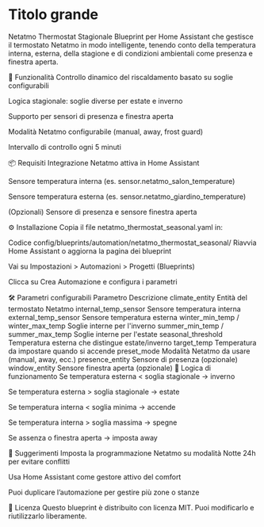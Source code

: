 # Titolo grande
Netatmo Thermostat Stagionale
Blueprint per Home Assistant che gestisce il termostato Netatmo in modo intelligente, tenendo conto della temperatura interna, esterna, della stagione e di condizioni ambientali come presenza e finestra aperta.

🎯 Funzionalità
Controllo dinamico del riscaldamento basato su soglie configurabili

Logica stagionale: soglie diverse per estate e inverno

Supporto per sensori di presenza e finestra aperta

Modalità Netatmo configurabile (manual, away, frost guard)

Intervallo di controllo ogni 5 minuti

📦 Requisiti
Integrazione Netatmo attiva in Home Assistant

Sensore temperatura interna (es. sensor.netatmo_salon_temperature)

Sensore temperatura esterna (es. sensor.netatmo_giardino_temperature)

(Opzionali) Sensore di presenza e sensore finestra aperta

⚙️ Installazione
Copia il file netatmo_thermostat_seasonal.yaml in:

Codice
config/blueprints/automation/netatmo_thermostat_seasonal/
Riavvia Home Assistant o aggiorna la pagina dei blueprint

Vai su Impostazioni > Automazioni > Progetti (Blueprints)

Clicca su Crea Automazione e configura i parametri

🛠️ Parametri configurabili
Parametro	Descrizione
climate_entity	Entità del termostato Netatmo
internal_temp_sensor	Sensore temperatura interna
external_temp_sensor	Sensore temperatura esterna
winter_min_temp / winter_max_temp	Soglie interne per l'inverno
summer_min_temp / summer_max_temp	Soglie interne per l'estate
seasonal_threshold	Temperatura esterna che distingue estate/inverno
target_temp	Temperatura da impostare quando si accende
preset_mode	Modalità Netatmo da usare (manual, away, ecc.)
presence_entity	Sensore di presenza (opzionale)
window_entity	Sensore finestra aperta (opzionale)
🔁 Logica di funzionamento
Se temperatura esterna < soglia stagionale → inverno

Se temperatura esterna > soglia stagionale → estate

Se temperatura interna < soglia minima → accende

Se temperatura interna > soglia massima → spegne

Se assenza o finestra aperta → imposta away

🧠 Suggerimenti
Imposta la programmazione Netatmo su modalità Notte 24h per evitare conflitti

Usa Home Assistant come gestore attivo del comfort

Puoi duplicare l’automazione per gestire più zone o stanze

📄 Licenza
Questo blueprint è distribuito con licenza MIT. Puoi modificarlo e riutilizzarlo liberamente.

